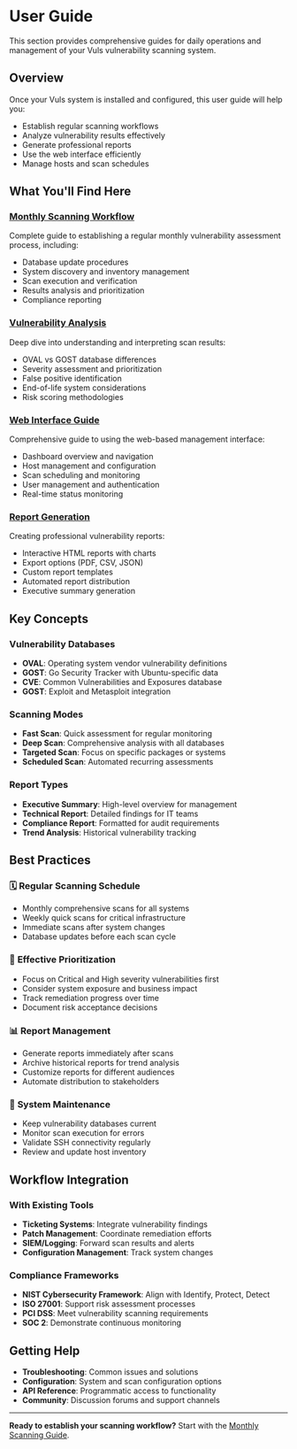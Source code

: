 # User Guide

This section provides comprehensive guides for daily operations and management of your Vuls vulnerability scanning system.

## Overview

Once your Vuls system is installed and configured, this user guide will help you:

- Establish regular scanning workflows
- Analyze vulnerability results effectively
- Generate professional reports
- Use the web interface efficiently
- Manage hosts and scan schedules

## What You'll Find Here

### [Monthly Scanning Workflow](monthly-scanning.md)

Complete guide to establishing a regular monthly vulnerability assessment process, including:

- Database update procedures
- System discovery and inventory management
- Scan execution and verification
- Results analysis and prioritization
- Compliance reporting

### [Vulnerability Analysis](vulnerability-analysis.md)

Deep dive into understanding and interpreting scan results:

- OVAL vs GOST database differences
- Severity assessment and prioritization
- False positive identification
- End-of-life system considerations
- Risk scoring methodologies

### [Web Interface Guide](web-interface.md)

Comprehensive guide to using the web-based management interface:

- Dashboard overview and navigation
- Host management and configuration
- Scan scheduling and monitoring
- User management and authentication
- Real-time status monitoring

### [Report Generation](reporting.md)

Creating professional vulnerability reports:

- Interactive HTML reports with charts
- Export options (PDF, CSV, JSON)
- Custom report templates
- Automated report distribution
- Executive summary generation

## Key Concepts

### Vulnerability Databases

- **OVAL**: Operating system vendor vulnerability definitions
- **GOST**: Go Security Tracker with Ubuntu-specific data
- **CVE**: Common Vulnerabilities and Exposures database
- **GOST**: Exploit and Metasploit integration

### Scanning Modes

- **Fast Scan**: Quick assessment for regular monitoring
- **Deep Scan**: Comprehensive analysis with all databases
- **Targeted Scan**: Focus on specific packages or systems
- **Scheduled Scan**: Automated recurring assessments

### Report Types

- **Executive Summary**: High-level overview for management
- **Technical Report**: Detailed findings for IT teams
- **Compliance Report**: Formatted for audit requirements
- **Trend Analysis**: Historical vulnerability tracking

## Best Practices

### 🗓️ **Regular Scanning Schedule**

- Monthly comprehensive scans for all systems
- Weekly quick scans for critical infrastructure
- Immediate scans after system changes
- Database updates before each scan cycle

### 🎯 **Effective Prioritization**

- Focus on Critical and High severity vulnerabilities first
- Consider system exposure and business impact
- Track remediation progress over time
- Document risk acceptance decisions

### 📊 **Report Management**

- Generate reports immediately after scans
- Archive historical reports for trend analysis
- Customize reports for different audiences
- Automate distribution to stakeholders

### 🔧 **System Maintenance**

- Keep vulnerability databases current
- Monitor scan execution for errors
- Validate SSH connectivity regularly
- Review and update host inventory

## Workflow Integration

### With Existing Tools

- **Ticketing Systems**: Integrate vulnerability findings
- **Patch Management**: Coordinate remediation efforts
- **SIEM/Logging**: Forward scan results and alerts
- **Configuration Management**: Track system changes

### Compliance Frameworks

- **NIST Cybersecurity Framework**: Align with Identify, Protect, Detect
- **ISO 27001**: Support risk assessment processes
- **PCI DSS**: Meet vulnerability scanning requirements
- **SOC 2**: Demonstrate continuous monitoring

## Getting Help

- **Troubleshooting**: Common issues and solutions
- **Configuration**: System and scan configuration options
- **API Reference**: Programmatic access to functionality
- **Community**: Discussion forums and support channels

---

**Ready to establish your scanning workflow?** Start with the [Monthly Scanning Guide](monthly-scanning.md).

